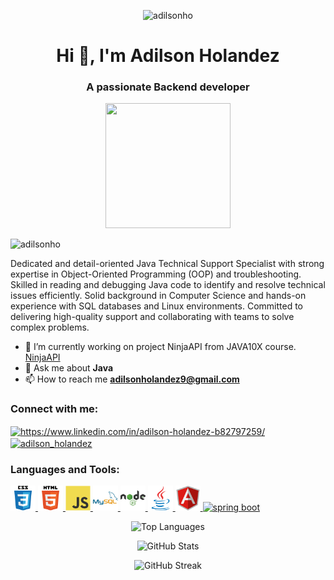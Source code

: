 
<p align="center">
  <img src="https://miro.medium.com/v2/1*QcYy0zkkCvmY2NJ-OdnHVA.png" alt="adilsonho" width="750" />
</p>

<h1 align="center">Hi 👋, I'm Adilson Holandez</h1>
<h3 align="center">A passionate Backend developer</h3> 
<p align="center"> <img src="https://vectorified.com/images/coder-icon-9.png" width="200" height="200 alt="adilsonho" /> </p>

<p align="left"> <img src="https://komarev.com/ghpvc/?username=adilsonho&label=Profile%20views&color=0e75b6&style=flat" alt="adilsonho" /> </p>

<p aligh="center"> Dedicated and detail-oriented Java Technical Support Specialist with strong expertise in Object-Oriented Programming (OOP) and troubleshooting. Skilled in reading and debugging Java code to identify and resolve technical issues efficiently. Solid background in Computer Science and hands-on experience with SQL databases and Linux environments. Committed to delivering high-quality support and collaborating with teams to solve complex problems. </p>
 
- 🔭 I’m currently working on project NinjaAPI from JAVA10X course. [NinjaAPI](https://github.com/adilsonho/CadastrosDeNinjas.git)
- 💬 Ask me about **Java**
- 📫 How to reach me **adilsonholandez9@gmail.com** 


<h3 align="left">Connect with me:</h3>
<p align="left">
<a href="https://linkedin.com/in/https://www.linkedin.com/in/adilson-holandez-b82797259/" target="blank"><img align="center" src="https://raw.githubusercontent.com/rahuldkjain/github-profile-readme-generator/master/src/images/icons/Social/linked-in-alt.svg" alt="https://www.linkedin.com/in/adilson-holandez-b82797259/" height="30" width="40" /></a>
<a href="https://instagram.com/adilson_holandez" target="blank"><img align="center" src="https://raw.githubusercontent.com/rahuldkjain/github-profile-readme-generator/master/src/images/icons/Social/instagram.svg" alt="adilson_holandez" height="30" width="40" /></a>
</p>

<h3 align="left">Languages and Tools:</h3>
<p align="left">
  <a href="https://www.w3schools.com/css/" target="_blank" rel="noreferrer"> 
    <img src="https://raw.githubusercontent.com/devicons/devicon/master/icons/css3/css3-original-wordmark.svg" alt="css3" width="40" height="40"/> 
  </a> 
  <a href="https://www.w3.org/html/" target="_blank" rel="noreferrer"> 
    <img src="https://raw.githubusercontent.com/devicons/devicon/master/icons/html5/html5-original-wordmark.svg" alt="html5" width="40" height="40"/> 
  </a> 
  <a href="https://developer.mozilla.org/en-US/docs/Web/JavaScript" target="_blank" rel="noreferrer"> 
    <img src="https://raw.githubusercontent.com/devicons/devicon/master/icons/javascript/javascript-original.svg" alt="javascript" width="40" height="40"/> 
  </a> 
  <a href="https://www.mysql.com/" target="_blank" rel="noreferrer"> 
    <img src="https://raw.githubusercontent.com/devicons/devicon/master/icons/mysql/mysql-original-wordmark.svg" alt="mysql" width="40" height="40"/> 
  </a> 
  <a href="https://nodejs.org" target="_blank" rel="noreferrer"> 
    <img src="https://raw.githubusercontent.com/devicons/devicon/master/icons/nodejs/nodejs-original-wordmark.svg" alt="nodejs" width="40" height="40"/> 
  </a>
  <a href="https://www.java.com/" target="_blank" rel="noreferrer"> 
    <img src="https://raw.githubusercontent.com/devicons/devicon/master/icons/java/java-original.svg" alt="java" width="40" height="40"/> 
  </a>
  <a href="https://angular.io/" target="_blank" rel="noreferrer"> 
    <img src="https://raw.githubusercontent.com/devicons/devicon/master/icons/angularjs/angularjs-original.svg" alt="angular" width="40" height="40"/> 
  </a>
  <a href="https://spring.io/projects/spring-boot" target="_blank" rel="noreferrer"> 
    <img src="https://www.vectorlogo.zone/logos/springio/springio-icon.svg" alt="spring boot" width="40" height="40"/> 
  </a>
</p>


<p align="center">
  <img src="https://github-readme-stats.vercel.app/api/top-langs?username=adilsonho&show_icons=true&locale=en&layout=compact" alt="Top Languages" />
</p>

<p align="center">
  <img src="https://github-readme-stats.vercel.app/api?username=adilsonho&show_icons=true&locale=en" alt="GitHub Stats" />
</p>

<p align="center">
  <img src="https://github-readme-streak-stats.herokuapp.com/?user=adilsonho" alt="GitHub Streak" />
</p>

